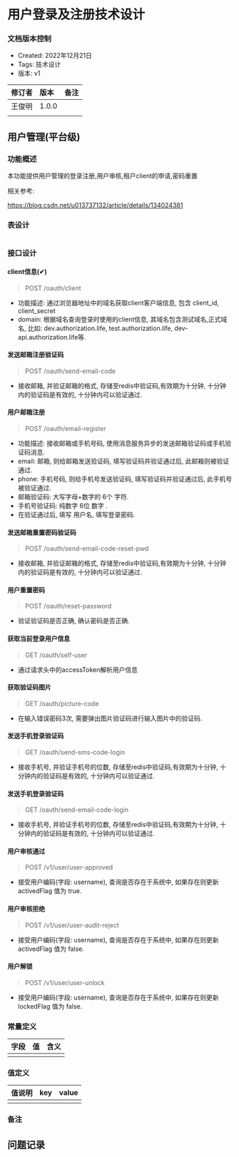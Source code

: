# 用户登录及注册技术设计

### 文档版本控制

- Created: 2022年12月21日
- Tags: 技术设计
- 版本: v1

| 修订者 | 版本    | 备注 |
|-----|:------|:---|
| 王俊明 | 1.0.0 |    |
|     |       |    |

## 用户管理(平台级)

### 功能概述

本功能提供用户管理的登录注册,用户审核,租户client的申请,密码重置

相关参考:

https://blog.csdn.net/u013737132/article/details/134024381

### 表设计

```sql

```

### 接口设计

#### client信息(✔)

> POST /oauth/client

- 功能描述: 通过浏览器地址中的域名获取client客户端信息, 包含 client_id, client_secret
- domain: 根据域名查询登录时使用的client信息, 其域名包含测试域名,正式域名, 比如: dev.authorization.life,
  test.authorization.life, dev-api.authorization.life等.

#### 发送邮箱注册验证码

> POST /oauth/send-email-code

- 接收邮箱, 并验证邮箱的格式, 存储至redis中验证码,有效期为十分钟, 十分钟内的验证码是有效的, 十分钟内可以验证通过.

#### 用户邮箱注册

> POST /oauth/email-register

- 功能描述: 接收邮箱或手机号码, 使用消息服务异步的发送邮箱验证码或手机验证码消息.
- email: 邮箱, 则给邮箱发送验证码, 填写验证码并验证通过后, 此邮箱则被验证通过.
- phone: 手机号码, 则给手机号发送验证码, 填写验证码并验证通过后, 此手机号被验证通过.
- 邮箱验证码: 大写字母+数字的 6个 字符.
- 手机号验证码: 纯数字 6位 数字 .
- 在验证通过后, 填写 用户名, 填写登录密码.

#### 发送邮箱重置密码验证码

> POST /oauth/send-email-code-reset-pwd

- 接收邮箱, 并验证邮箱的格式, 存储至redis中验证码,有效期为十分钟, 十分钟内的验证码是有效的, 十分钟内可以验证通过.

#### 用户重置密码

> POST /oauth/reset-password

- 验证验证码是否正确, 确认密码是否正确.

#### 获取当前登录用户信息

> GET /oauth/self-user

- 通过请求头中的accessToken解析用户信息

#### 获取验证码图片

> GET /oauth/picture-code

- 在输入错误密码3次, 需要弹出图片验证码进行输入图片中的验证码.

#### 发送手机登录验证码

> GET /oauth/send-sms-code-login

- 接收手机号, 并验证手机号的位数, 存储至redis中验证码,有效期为十分钟, 十分钟内的验证码是有效的, 十分钟内可以验证通过.

#### 发送手机登录验证码

> GET /oauth/send-email-code-login

- 接收手机号, 并验证手机号的位数, 存储至redis中验证码,有效期为十分钟, 十分钟内的验证码是有效的, 十分钟内可以验证通过.

#### 用户审核通过

> POST /v1/user/user-approved

- 接受用户编码(字段: username), 查询是否存在于系统中, 如果存在则更新 activedFlag 值为 true.

#### 用户审核拒绝

> POST /v1/user/user-audit-reject

- 接受用户编码(字段: username), 查询是否存在于系统中, 如果存在则更新 activedFlag 值为 false.

#### 用户解锁

> POST /v1/user/user-unlock

- 接受用户编码(字段: username), 查询是否存在于系统中, 如果存在则更新 lockedFlag 值为 false.

### 常量定义

| 字段 | 值 | 含义 |
|----|:--|:---|
|    |   |    |

### 值定义

| 值说明 | key | value |
|-----|:----|:------|
|     |     |       |

### 备注

## 问题记录
